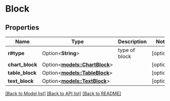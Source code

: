 # Block

## Properties

Name | Type | Description | Notes
------------ | ------------- | ------------- | -------------
**r#type** | Option<**String**> | type of block | [optional]
**chart_block** | Option<[**models::ChartBlock**](ChartBlock.md)> |  | [optional]
**table_block** | Option<[**models::TableBlock**](TableBlock.md)> |  | [optional]
**text_block** | Option<[**models::TextBlock**](TextBlock.md)> |  | [optional]

[[Back to Model list]](../README.md#documentation-for-models) [[Back to API list]](../README.md#documentation-for-api-endpoints) [[Back to README]](../README.md)


